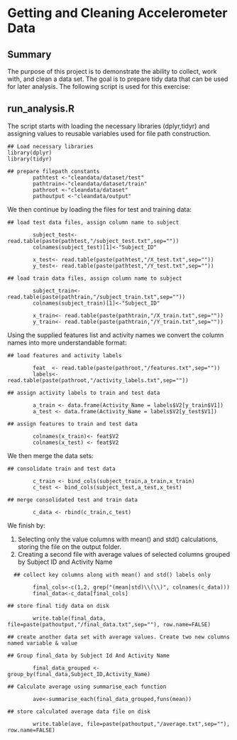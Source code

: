 Getting and Cleaning Accelerometer Data
================

Summary
-------

The purpose of this project is to demonstrate the ability to collect, work with, and clean a data set. The goal is to prepare tidy data that can be used for later analysis. The following script is used for this exercise:

run\_analysis.R
---------------

The script starts with loading the necessary libraries (dplyr,tidyr) and assigning values to reusable variables used for file path construction.

    ## Load necessary libraries
    library(dplyr)
    library(tidyr)

    ## prepare filepath constants
            pathtest <-"cleandata/dataset/test"
            pathtrain<-"cleandata/dataset/train"
            pathroot <-"cleandata/dataset"
            pathoutput <-"cleandata/output"
            

We then continue by loading the files for test and training data:

    ## load test data files, assign column name to subject

            subject_test<-read.table(paste(pathtest,"/subject_test.txt",sep=""))
            colnames(subject_test)[1]<-"Subject_ID"
            
            x_test<- read.table(paste(pathtest,"/X_test.txt",sep=""))
            y_test<- read.table(paste(pathtest,"/Y_test.txt",sep=""))

    ## load train data files, assign column name to subject

            subject_train<-read.table(paste(pathtrain,"/subject_train.txt",sep=""))
            colnames(subject_train)[1]<-"Subject_ID"

            x_train<- read.table(paste(pathtrain,"/X_train.txt",sep=""))
            y_train<- read.table(paste(pathtrain,"/Y_train.txt",sep=""))
            
            

Using the supplied features list and activity names we convert the column names into more understandable format:

    ## load features and activity labels
            
            feat  <- read.table(paste(pathroot,"/features.txt",sep=""))
            labels<- read.table(paste(pathroot,"/activity_labels.txt",sep=""))
            
    ## assign activity labels to train and test data 
            
            a_train <- data.frame(Activity_Name = labels$V2[y_train$V1])
            a_test <- data.frame(Activity_Name = labels$V2[y_test$V1])
            
    ## assign features to train and test data 
            
            colnames(x_train)<- feat$V2
            colnames(x_test) <- feat$V2

We then merge the data sets:

    ## consolidate train and test data
            
            c_train <- bind_cols(subject_train,a_train,x_train)
            c_test <- bind_cols(subject_test,a_test,x_test)

    ## merge consolidated test and train data 
            
            c_data <- rbind(c_train,c_test)
            

We finish by:

1.  Selecting only the value columns with mean() and std() calculations, storing the file on the output folder.
2.  Creating a second file with average values of selected columns grouped by Subject ID and Activity Name

<!-- -->

      ## collect key columns along with mean() and std() labels only
            
            final_cols<-c(1,2, grep("(mean|std)\\(\\)", colnames(c_data)))
            final_data<-c_data[final_cols]
            
    ## store final tidy data on disk
            
            write.table(final_data, file=paste(pathoutput,"/final_data.txt",sep=""), row.name=FALSE) 
            
    ## create another data set with average values. Create two new columns named variable & value
            
    ## Group final_data by Subject Id And Activity Name
            
            final_data_grouped <-group_by(final_data,Subject_ID,Activity_Name)
            
    ## Calculate average using summarise_each function 
            
            ave<-summarise_each(final_data_grouped,funs(mean))
            
    ## store calculated average data file on disk

            write.table(ave, file=paste(pathoutput,"/average.txt",sep=""), row.name=FALSE)
